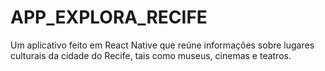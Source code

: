 # APP_EXPLORA_RECIFE
Um aplicativo feito em React Native que reúne informações sobre lugares culturais da cidade do Recife, tais como museus, cinemas e teatros.
